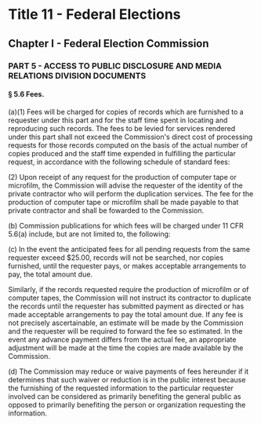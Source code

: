 
# Title 11 - Federal Elections
## Chapter I - Federal Election Commission
### PART 5 - ACCESS TO PUBLIC DISCLOSURE AND MEDIA RELATIONS DIVISION DOCUMENTS
#### § 5.6 Fees.

(a)(1) Fees will be charged for copies of records which are furnished to a requester under this part and for the staff time spent in locating and reproducing such records. The fees to be levied for services rendered under this part shall not exceed the Commission's direct cost of processing requests for those records computed on the basis of the actual number of copies produced and the staff time expended in fulfilling the particular request, in accordance with the following schedule of standard fees:

(2) Upon receipt of any request for the production of computer tape or microfilm, the Commission will advise the requester of the identity of the private contractor who will perform the duplication services. The fee for the production of computer tape or microfilm shall be made payable to that private contractor and shall be fowarded to the Commission.

(b) Commission publications for which fees will be charged under 11 CFR 5.6(a) include, but are not limited to, the following:

(c) In the event the anticipated fees for all pending requests from the same requester exceed $25.00, records will not be searched, nor copies furnished, until the requester pays, or makes acceptable arrangements to pay, the total amount due.

Similarly, if the records requested require the production of microfilm or of computer tapes, the Commission will not instruct its contractor to duplicate the records until the requester has submitted payment as directed or has made acceptable arrangements to pay the total amount due. If any fee is not precisely ascertainable, an estimate will be made by the Commission and the requester will be required to forward the fee so estimated. In the event any advance payment differs from the actual fee, an appropriate adjustment will be made at the time the copies are made available by the Commission.

(d) The Commission may reduce or waive payments of fees hereunder if it determines that such waiver or reduction is in the public interest because the furnishing of the requested information to the particular requester involved can be considered as primarily benefiting the general public as opposed to primarily benefiting the person or organization requesting the information.
